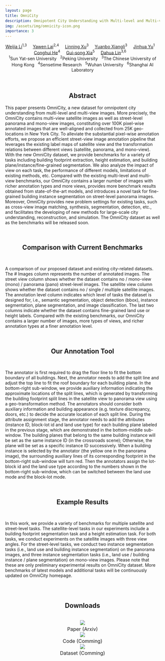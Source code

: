 ```yaml
---
layout: page
title: OmniCity
description: Omnipotent City Understanding with Multi-level and Multi-view Images
img: /assets/img/omnicity-icon.png
importance: 3
---
```





<center>
<td colspan="5" id="authors">
<a href="http://liweijia.github.io">Weijia Li</a><sup>1,3</sup> &nbsp;&nbsp;&nbsp;
<a href="https://city-super.github.io/omnicity">Yawen Lai</a><sup>2,4</sup> &nbsp;&nbsp;&nbsp;
<a href="https://eveneveno.github.io/lnxu/">Linning Xu</a><sup>3</sup> &nbsp;&nbsp;&nbsp;
<a href="https://city-super.github.io/omnicity">Yuanbo Xiangli</a><sup>3</sup> &nbsp;&nbsp;&nbsp;
<a href="https://city-super.github.io/omnicity">Jinhua Yu</a><sup>1</sup> &nbsp;&nbsp;&nbsp;
<a href="https://city-super.github.io/omnicity">Conghui He</a><sup>4</sup> &nbsp;&nbsp;&nbsp;
<a href="http://www.captain-whu.com/xia_En.html">Gui-song Xia</a><sup>5</sup> &nbsp;&nbsp;&nbsp;
<a href="https://dahua.site">Dahua Lin</a><sup>3,6</sup> &nbsp;&nbsp;&nbsp;
</td>
</center>

<center>
<td colspan="5" id="affiliation">
<sup>1</sup>Sun Yat-sen University &nbsp;
<sup>2</sup>Peking University &nbsp;
<sup>3</sup>The Chinese University of Hong Kong &nbsp;
<sup>4</sup>Sensetime Research &nbsp;
<sup>5</sup>Wuhan University &nbsp;
<sup>6</sup>Shanghai AI Laboratory

</td>
</center>



<div class="row">
    <div class="col-sm mt-3 mt-md-0">
        <img class="img-fluid rounded z-depth-1" src="{{ '/assets/img/omnicity-teasor.png' | relative_url }}" alt="" title="example image"/>
    </div>
</div>

<div class="caption">

</div>

<br>
<center><h2><a id="downloads">Abstract</a></h2></center>


<p style="text-align:justify; text-justify:inter-ideograph;">

This paper presents OmniCity, a new dataset for omnipotent city understanding from multi-level and multi-view images. More precisely, the OmniCity contains multi-view satellite images as well as street-level panorama and mono-view images, constituting over 100K pixel-wise annotated images that are well-aligned and collected from 25K geo-locations in New York City. To alleviate the substantial pixel-wise annotation efforts, we propose an efficient street-view image annotation pipeline that leverages the existing label maps of satellite view and the transformation relations between different views (satellite, panorama, and mono-view).
With the new OmniCity dataset, we provide benchmarks for a variety of tasks including building footprint extraction, height estimation, and building plane/instance/fine-grained segmentation. We also analyze the impact of view on each task, the performance of different models, limitations of existing methods, etc. Compared with the existing multi-level and multi-view benchmarks, our OmniCity contains a larger number of images with richer annotation types and more views, provides more benchmark results obtained from state-of-the-art models, and introduces a novel task for fine-grained building instance segmentation on street-level panorama images. Moreover, OmniCity provides new problem settings for existing tasks, such as cross-view image matching, synthesis, segmentation, detection, etc., and facilitates the developing of new methods for large-scale city understanding, reconstruction, and simulation. The OmniCity dataset as well as the benchmarks will be released soon.</p>



<br>
<center><h2><a id="downloads">Comparison with Current Benchmarks</a></h2></center>


<div class="row">
    <div class="col-sm mt-3 mt-md-0">
        <img class="img-fluid rounded z-depth-1" src="{{ '/assets/img/omnicity-table.png' | relative_url }}" alt="" title="example image"/>
    </div>
</div>

<div class="caption">

</div>

<p style="text-align:justify; text-justify:inter-ideograph;">


A comparison of our proposed dataset and existing city-related datasets. The # Images column represents the number of annotated images. The street view column shows whether the dataset contains no / mono-view (mono) / panorama (pano) street-level images. The satellite view column shows whether the dataset contains no / single / multiple satellite images. The annotation level column indicates which level of tasks the dataset is designed for, i.e., semantic segmentation, object detection (bbox), instance segmentation, plane segmentation, and image classification. The last two columns indicate whether the dataset contains fine-grained land use or height labels. Compared with the existing benchmarks, our OmniCity contains a larger number of images, more types of views, and richer annotation types at a finer annotation level.</p>


<br>
<center><h2><a id="downloads">Our Annotation Tool</a></h2></center>


<div class="row">
    <div class="col-sm mt-3 mt-md-0">
        <img class="img-fluid rounded z-depth-1" src="{{ '/assets/img/omnicity-gui.png' | relative_url }}" alt="" title="example image"/>
    </div>
</div>

<div class="caption">

</div>

<p style="text-align:justify; text-justify:inter-ideograph;">

The annotator is first required to drag the floor line to fit the bottom boundary of all buildings. Next, the annotator needs to add the split line and adjust the top line to fit the roof boundary for each building plane. In the bottom-right sub-window, we provide auxiliary information indicating the approximate locations of the split lines, which is generated by transforming the building footprint split lines in the satellite view to panorama view using a geo-transformation method. The annotators should consider both auxiliary information and building appearance (e.g. texture discrepancy, doors, etc.) to decide the accurate location of each split line. During the attribute assignment stage, the annotator needs to add the attributes (instance ID, block-lot id and land use type) for each building plane labeled in the previous stage, which are demonstrated in the bottom-middle sub-window. The building planes that belong to the same building instance will be set as the same instance ID (in the crossroads scene); Otherwise, the plane will be set as a specific instance ID successively. When a building instance is selected by the annotator (the yellow one in the panorama image), the surrounding auxiliary lines of its corresponding footprint in the bottom-right sub-window will turn red. Then the annotators assign the lot-block id and the land use type according to the numbers shown in the bottom-right sub-window, which can be switched between the land use mode and the block-lot mode. </p>


<br>
<center><h2><a id="downloads">Example Results</a></h2></center>

<div class="row">
    <div class="col-sm mt-3 mt-md-0">
        <img class="img-fluid rounded z-depth-1" src="{{ '/assets/img/omnicity-results.png' | relative_url }}" alt="" title="example image"/>
    </div>
</div>

<div class="caption">

<p style="text-align:justify; text-justify:inter-ideograph;">

In this work, we provide a variety of benchmarks for multiple satellite and street-level tasks. The satellite-level tasks in our experiments include a building footprint segmentation task and a height estimation task. For both tasks, we conduct experiments on the satellite images with three view angles. For the street-level tasks, we conduct two instance segmentation tasks (i.e., land use and building instance segmentation) on the panorama images, and three instance segmentation tasks (i.e., land use / building instance / plane segmentation) on mono-view images. Please note that these are only preliminary experimental results on OmniCity dataset. More benchmarks of latest models and additional tasks will be continuously updated on OmniCity homepage.</p>


<br>
<br>


<center><h2><a id="downloads">Downloads</a></h2></center>
<br>

<div class="row">
    <div class="col-sm mt-3 mt-md-0">
	 <center>
	  <a href="https://arxiv.org/abs/2208.00928"><img class="rounded" onmouseover="this.src='/assets/img/icon_paper.png';" onmouseout="this.src='/assets/img/icon_paper.png';" src = "/assets/img/icon_paper.png" height = "150px"></a><br>
	  <span style="font-size:16px">Paper (Arxiv)</span><br>
    </center>
    </div>
    <div class="col-sm mt-3 mt-md-0">
	 <center>
	  <a href="https://city-super.github.io/omnicity"><img class="rounded" onmouseover="this.src='/assets/img/icon_code.png';" onmouseout="this.src='/assets/img/icon_code.png';" src = "/assets/img/icon_code.png" height = "150px"></a><br>
	  <span style="font-size:16px">Code (Comming)</span><br>
    </center>
    </div>
    <div class="col-sm mt-3 mt-md-0">
	 <center>
	  <a href="https://city-super.github.io/omnicity"><img class="rounded" onmouseover="this.src='/assets/img/icon_dataset1.png';" onmouseout="this.src='/assets/img/icon_dataset1.png';" src = "/assets/img/icon_dataset1.png" height = "150px"></a><br>
	  <span style="font-size:16px">Dataset (Comming)</span><br>
    </center>
    </div>
</div>




